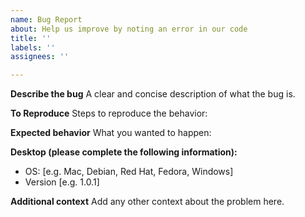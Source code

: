 ```yaml
---
name: Bug Report
about: Help us improve by noting an error in our code
title: ''
labels: ''
assignees: ''

---
```


**Describe the bug**
A clear and concise description of what the bug is.


**To Reproduce**
Steps to reproduce the behavior:



**Expected behavior**
What you wanted to happen:


**Desktop (please complete the following information):**
 - OS: [e.g. Mac, Debian, Red Hat, Fedora, Windows]
 - Version [e.g. 1.0.1]


**Additional context**
Add any other context about the problem here.
